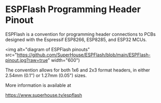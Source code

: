 ESPFlash Programming Header Pinout
==================================

ESPFlash is a convention for programming header connections to PCBs
designed with the Espressif ESP8266, ESP8285, and ESP32 MCUs.

<img alt="diagram of ESPFlash pinouts" src="https://github.com/SuperHouse/ESPFlash/blob/main/ESPFlash-pinout.jpg?raw=true" width="600")

The convention allows for both 1x6 and 2x3 format headers, in either
2.54mm (0.1") or 1.27mm (0.05") sizes.

More information is available at

  https://www.superhouse.tv/espflash
